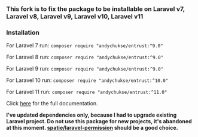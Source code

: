 ### This fork is to fix the package to be installable on Laravel v7, Laravel v8, Laravel v9, Laravel v10, Laravel v11

### Installation

For Laravel 7 run:
`composer require "andychukse/entrust:^9.0"`

For Laravel 8 run:
`composer require "andychukse/entrust:^9.0"`

For Laravel 9 run:
`composer require "andychukse/entrust:^9.0"`

For Laravel 10 run:
`composer require "andychukse/entrust:^10.0"`

For Laravel 11 run:
`composer require "andychukse/entrust:^11.0"`

Click [here](https://github.com/Zizaco/entrust/blob/master/README.md) for the full documentation.

**I've updated dependencies only, because I had to upgrade existing Laravel project. Do not use this package for new projects, it's abandoned at this moment. [spatie/laravel-permission](https://github.com/spatie/laravel-permission) should be a good choice.**